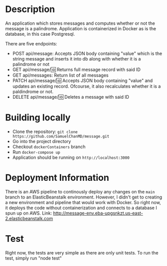 # Description

An application which stores messages and computes whether or not the message is a palindrome. Application is containerized in Docker as is the database, in this case Postgresql.

There are five endpoints:
- POST api/message: Accepts JSON body containing "value" which is the string message and inserts it into db along with whether it is a palindrome or not
- GET api/message/:id: Returns full message record with said ID
- GET api/messages: Return list of all messages
- PATCH api/message/:id: Accepts JSON body containing "value" and updates an existing record. Ofcourse, it also recalculates whether it is a paldindrome or not.
- DELETE api/message/:id: Deletes a message with said ID

# Building locally
- Clone the repository: `git clone https://github.com/SamuelChanMD/message.git`
- Go into the project directory
- Checkout `dockerContainers` branch
- Run `docker-compose up`
- Application should be running on `http://localhost:3000`

# Deployment Information
There is an AWS pipeline to continously deploy any changes on the `main` branch to an ElasticBeanstalk environment. However, I didn't get to creating a new environment and pipeline that would work with Docker. So right now, it deploys the code without containerization and connects to a database I spun up on AWS.
Link: http://message-env.eba-upgsnkzt.us-east-2.elasticbeanstalk.com

# Test
Right now, the tests are very simple as there are only unit tests. To run the test, simply run "node test"

